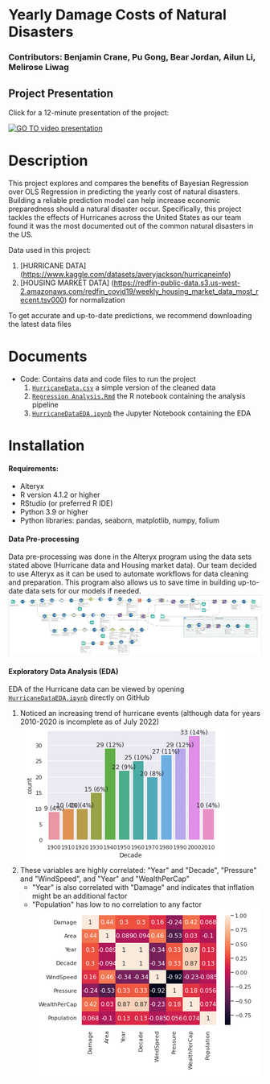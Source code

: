 # Yearly Damage Costs of Natural Disasters
### Contributors: Benjamin Crane, Pu Gong, Bear Jordan, Ailun Li, Melirose Liwag

## Project Presentation
Click for a 12-minute presentation of the project:

[![GO TO video presentation](https://img.youtube.com/vi/odBVL16osb4/1.jpg)](https://www.youtube.com/watch?v=odBVL16osb4)

# Description
This project explores and compares the benefits of Bayesian Regression over OLS Regression in predicting the yearly cost of natural disasters. Building a reliable prediction model can help increase economic preparedness should a natural disaster occur. Specifically, this project tackles the effects of Hurricanes across the United States as our team found it was the most documented out of the common natural disasters in the US. 

Data used in this project:
1. [HURRICANE DATA] (https://www.kaggle.com/datasets/averyjackson/hurricaneinfo)
2. [HOUSING MARKET DATA] (https://redfin-public-data.s3.us-west-2.amazonaws.com/redfin_covid19/weekly_housing_market_data_most_recent.tsv000) for normalization

To get accurate and up-to-date predictions, we recommend downloading the latest data files 

# Documents
* Code: Contains data and code files to run the project
  1. [`HurricaneData.csv`](/Hurricane%20Project/Data/HurricaneData.csv) a simple version of the cleaned data
  2. [`Regression Analysis.Rmd`](/Hurricane%20Project/Notebooks/Regression%20Analysis.Rmd) the R notebook containing the analysis pipeline
  3. [`HurricaneDataEDA.ipynb`](/Hurricane%20Project/EDA/HurricaneDataEDA.ipynb) the Jupyter Notebook containing the EDA

# Installation
#### Requirements:
 - Alteryx
 - R version 4.1.2 or higher 
 - RStudio (or preferred R IDE)
 - Python 3.9 or higher
 - Python libraries: pandas, seaborn, matplotlib, numpy, folium
#### Data Pre-processing
Data pre-processing was done in the Alteryx program using the data sets stated above (Hurricane data and Housing market data). Our team decided to use Alteryx as it can be used to automate workflows for data cleaning and preparation. This program also allows us to save time in building up-to-date data sets for our models if needed.
![Alteryx Pipeline](/Hurricane%20Project/Images/Alteryx.PNG)
#### Exploratory Data Analysis (EDA)
EDA of the Hurricane data can be viewed by opening [`HurricaneDataEDA.ipynb`](/Hurricane%20Project/EDA/HurricaneDataEDA.ipynb) directly on GitHub
1. Noticed an increasing trend of hurricane events (although data for years 2010-2020 is incomplete as of July 2022)
![Hurricane Event Trends](/Hurricane%20Project/Images/EDA03.PNG)
2. These variables are highly correlated: "Year" and "Decade", "Pressure" and "WindSpeed", and "Year" and "WealthPerCap"
   - "Year" is also correlated with "Damage" and indicates that inflation might be an additional factor
   - "Population" has low to no correlation to any factor
  ![Correlation Matrix](/Hurricane%20Project/Images/EDA04.PNG)
